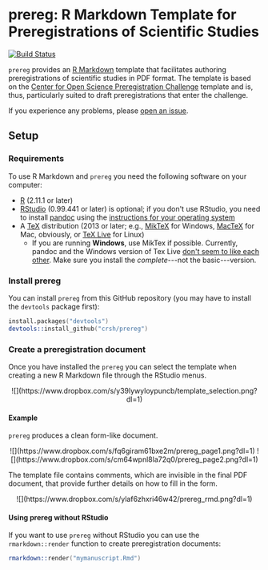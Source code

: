 # prereg: R Markdown Template for Preregistrations of Scientific Studies

[![Build Status](https://travis-ci.org/crsh/prereg.svg?branch=master)](https://travis-ci.org/crsh/prereg)

`prereg` provides an [R Markdown](http://rmarkdown.rstudio.com/) template that facilitates authoring preregistrations of scientific studies in PDF format. The template is based on the [Center for Open Science Preregistration Challenge](https://cos.io/prereg/) template and is, thus, particularly suited to draft preregistrations that enter the challenge.

If you experience any problems, please [open an issue](https://github.com/crsh/prereg/issues).

## Setup
### Requirements
To use R Markdown and `prereg` you need the following software on your computer:

- [R](http://www.r-project.org/) (2.11.1 or later)
- [RStudio](http://www.rstudio.com/) (0.99.441 or later) is optional; if you don't use RStudio, you need to install [pandoc](http://johnmacfarlane.net/pandoc/) using the [instructions for your operating system](https://github.com/rstudio/rmarkdown/blob/master/PANDOC.md)
- A [TeX](http://de.wikipedia.org/wiki/TeX) distribution (2013 or later; e.g., [MikTeX](http://miktex.org/) for Windows, [MacTeX](https://tug.org/mactex/) for Mac, obviously, or [TeX Live](http://www.tug.org/texlive/) for Linux)
  - If you are running **Windows**, use MikTex if possible. Currently, pandoc and the Windows version of Tex Live [don't seem to like each other](https://github.com/rstudio/rmarkdown/issues/6). Make sure you install the *complete*---not the basic---version.

### Install prereg
You can install `prereg` from this GitHub repository (you may have to install the `devtools` package first):

```S
install.packages("devtools")
devtools::install_github("crsh/prereg")
```

### Create a preregistration document
Once you have installed the `prereg` you can select the template when creating a new R Markdown file through the RStudio menus.

<center>
![](https://www.dropbox.com/s/y39lywyloypuncb/template_selection.png?dl=1)
</center>

#### Example
`prereg` produces a clean form-like document.

<center>
![](https://www.dropbox.com/s/fq6giram61bxe2m/prereg_page1.png?dl=1) ![](https://www.dropbox.com/s/cm64wpnl8la72q0/prereg_page2.png?dl=1)
</center>

The template file contains comments, which are invisible in the final PDF document, that provide further details on how to fill in the form.

<center>
![](https://www.dropbox.com/s/ylaf6zhxri46w42/prereg_rmd.png?dl=1)
</center>

#### Using prereg without RStudio
If you want to use `prereg` without RStudio you can use the `rmarkdown::render` function to create preregistration documents:

```S
rmarkdown::render("mymanuscript.Rmd")
```
